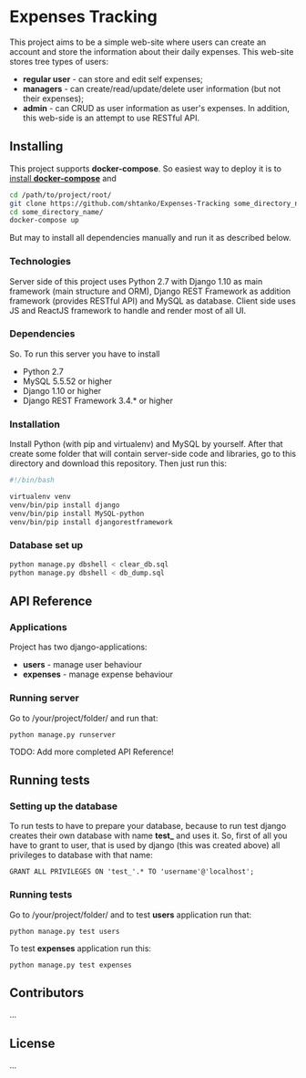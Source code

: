 # Expenses Tracking

This project aims to be a simple web-site where users can create an account and store the information about their daily expenses.
This web-site stores tree types of users: 
* **regular user** - can store and edit self expenses;
* **managers** - can create/read/update/delete user information (but not their expenses);
* **admin** - can CRUD as user information as user's expenses.
In addition, this web-side is an attempt to use RESTful API.

## Installing

This project supports **docker-compose**. So easiest way to deploy it is to [install **docker-compose**](https://docs.docker.com/compose/install/) and 

```sh
cd /path/to/project/root/
git clone https://github.com/shtanko/Expenses-Tracking some_directory_name
cd some_directory_name/
docker-compose up
```

But may to install all dependencies manually and run it as described below. 

### Technologies

Server side of this project uses Python 2.7 with Django 1.10 as main framework (main structure and ORM), Django REST Framework as addition framework (provides RESTful API) and MySQL as database.
Client side uses JS and ReactJS framework to handle and render most of all UI.

### Dependencies

So. To run this server you have to install
* Python 2.7 
* MySQL 5.5.52 or higher
* Django 1.10 or higher
* Django REST Framework 3.4.* or higher

### Installation

Install Python (with pip and virtualenv) and MySQL by yourself.
After that create some folder that will contain server-side code and libraries, go to this directory and download this repository. 
Then just run this:

```sh
#!/bin/bash

virtualenv venv
venv/bin/pip install django
venv/bin/pip install MySQL-python
venv/bin/pip install djangorestframework
```

### Database set up

```sh
python manage.py dbshell < clear_db.sql
python manage.py dbshell < db_dump.sql
```

## API Reference

### Applications

Project has two django-applications: 
* **users** - manage user behaviour
* **expenses** - manage expense behaviour

### Running server

Go to /your/project/folder/ and run that:

```
python manage.py runserver
```

TODO: Add more completed API Reference! 

## Running tests

### Setting up the database

To run tests to have to prepare your database, because to run test django creates their own database with name **test_** and uses it. So, first of all you have to grant to user, that is used by django (this was created above) all privileges to database with that name:

```
GRANT ALL PRIVILEGES ON 'test_'.* TO 'username'@'localhost';
```

### Running tests

Go to /your/project/folder/ and to test **users** application run that:

```
python manage.py test users
```

To test **expenses** application run this:

```
python manage.py test expenses
```

## Contributors

...

## License

...